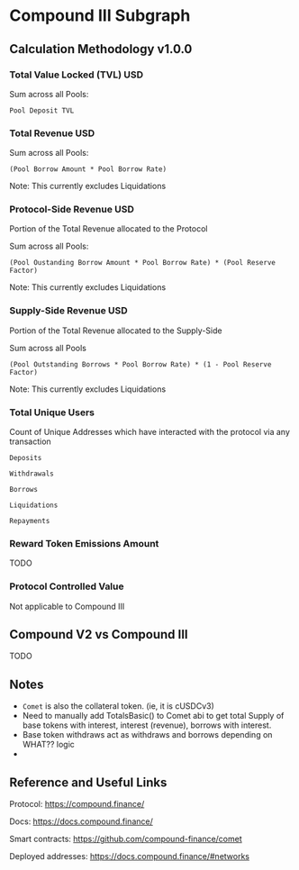 # Compound III Subgraph

## Calculation Methodology v1.0.0

### Total Value Locked (TVL) USD

Sum across all Pools:

`Pool Deposit TVL`

### Total Revenue USD

Sum across all Pools:

`(Pool Borrow Amount * Pool Borrow Rate)`

Note: This currently excludes Liquidations

### Protocol-Side Revenue USD

Portion of the Total Revenue allocated to the Protocol

Sum across all Pools:

`(Pool Oustanding Borrow Amount * Pool Borrow Rate) * (Pool Reserve Factor)`

Note: This currently excludes Liquidations

### Supply-Side Revenue USD

Portion of the Total Revenue allocated to the Supply-Side

Sum across all Pools

`(Pool Outstanding Borrows * Pool Borrow Rate) * (1 - Pool Reserve Factor)`

Note: This currently excludes Liquidations

### Total Unique Users

Count of Unique Addresses which have interacted with the protocol via any transaction

`Deposits`

`Withdrawals`

`Borrows`

`Liquidations`

`Repayments`

### Reward Token Emissions Amount

TODO

### Protocol Controlled Value

Not applicable to Compound III

## Compound V2 vs Compound III

TODO

## Notes

- `Comet` is also the collateral token. (ie, it is cUSDCv3)
- Need to manually add TotalsBasic() to Comet abi to get total Supply of base tokens with interest, interest (revenue), borrows with interest.
- Base token withdraws act as withdraws and borrows depending on WHAT?? logic
-

## Reference and Useful Links

Protocol: https://compound.finance/

Docs: https://docs.compound.finance/

Smart contracts: https://github.com/compound-finance/comet

Deployed addresses: https://docs.compound.finance/#networks
